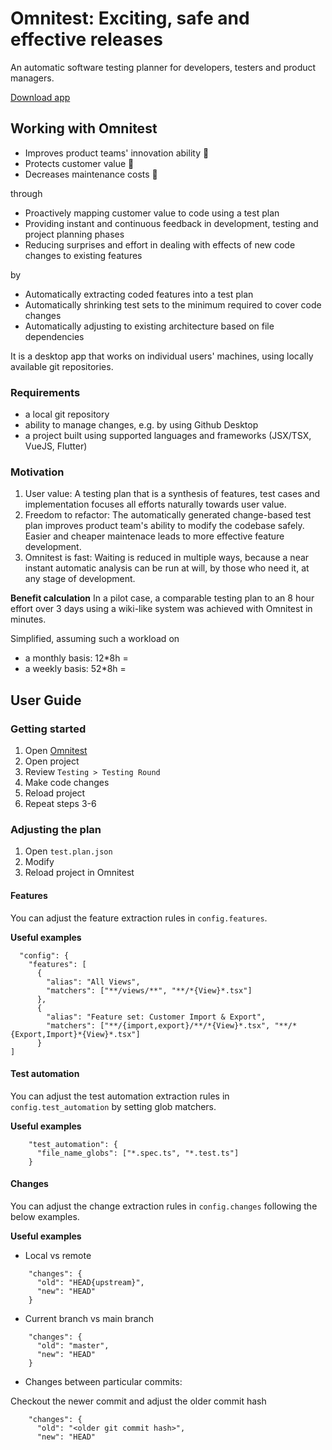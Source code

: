 # Omnitest: Exciting, safe and effective releases
An automatic software testing planner for developers, testers and product managers. 

[Download app](https://web.crabnebula.cloud/omnitest/omnitest/releases)

## Working with Omnitest
- Improves product teams' innovation ability 🧠
- Protects customer value 🤝
- Decreases maintenance costs 💸

through
- Proactively mapping customer value to code using a test plan
- Providing instant and continuous feedback in development, testing and project planning phases
- Reducing surprises and effort in dealing with effects of new code changes to existing features

by 
- Automatically extracting coded features into a test plan
- Automatically shrinking test sets to the minimum required to cover code changes
- Automatically adjusting to existing architecture based on file dependencies


It is a desktop app that works on individual users' machines, using locally available git repositories. 



### Requirements
- a local git repository
- ability to manage changes, e.g. by using Github Desktop
- a project built using supported languages and frameworks (JSX/TSX, VueJS, Flutter)

### Motivation

1. User value: A testing plan that is a synthesis of features, test cases and implementation focuses all efforts naturally towards user value.
2. Freedom to refactor: The automatically generated change-based test plan improves product team's ability to modify the codebase safely. Easier and cheaper maintenace leads to more effective feature development.
3. Omnitest is fast: Waiting is reduced in multiple ways, because a near instant automatic analysis can be run at will, by those who need it, at any stage of development. 

**Benefit calculation**
In a pilot case, a comparable testing plan to an 8 hour effort over 3 days using a wiki-like system was achieved with Omnitest in minutes.

Simplified, assuming such a workload on 
- a monthly basis: 12*8h = 
- a weekly basis: 52*8h = 


## User Guide


### Getting started

1. Open [Omnitest](https://web.crabnebula.cloud/omnitest/omnitest/releases)
2. Open project
3. Review `Testing > Testing Round`
4. Make code changes
5. Reload project
6. Repeat steps 3-6


### Adjusting the plan
1. Open `test.plan.json`
2. Modify 
3. Reload project in Omnitest


#### Features
You can adjust the feature extraction rules in `config.features`.

**Useful examples**
```
  "config": {
    "features": [
      {
        "alias": "All Views",
        "matchers": ["**/views/**", "**/*{View}*.tsx"]
      },
      {
        "alias": "Feature set: Customer Import & Export",
        "matchers": ["**/{import,export}/**/*{View}*.tsx", "**/*{Export,Import}*{View}*.tsx"]
      }
]
```

#### Test automation

You can adjust the test automation extraction rules in `config.test_automation` by setting glob matchers.

**Useful examples**

```
    "test_automation": {
      "file_name_globs": ["*.spec.ts", "*.test.ts"]
    }
```

#### Changes

You can adjust the change extraction rules in `config.changes` following the below examples.

**Useful examples**


- Local vs remote
```
    "changes": {
      "old": "HEAD{upstream}",
      "new": "HEAD"
    }
```

- Current branch vs main branch
```
    "changes": {
      "old": "master",
      "new": "HEAD"
    }
```

- Changes between particular commits: 

Checkout the newer commit and adjust the older commit hash
```
    "changes": {
      "old": "<older git commit hash>",
      "new": "HEAD"
```
